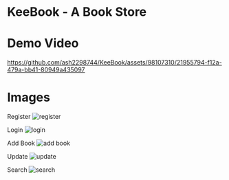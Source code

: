 # KeeBook - A Book Store

# Demo Video

https://github.com/ash2298744/KeeBook/assets/98107310/21955794-f12a-479a-bb41-80949a435097


# Images

Register
![register](https://github.com/ash2298744/KeeBook/assets/98107310/1799d160-6b57-44ad-9855-d040f929912e)

Login
![login](https://github.com/ash2298744/KeeBook/assets/98107310/7f99865b-58e5-446d-889a-fcf36b94c842)

Add Book
![add book](https://github.com/ash2298744/KeeBook/assets/98107310/9b156149-d2a2-4b3e-8fca-7f0ccac834ec)

Update
![update](https://github.com/ash2298744/KeeBook/assets/98107310/2e6a7e84-cd9c-4f2e-bd3e-a5df8130f1ed)

Search
![search](https://github.com/ash2298744/KeeBook/assets/98107310/8d9044af-3102-4c72-8376-2e0bb84106db)
